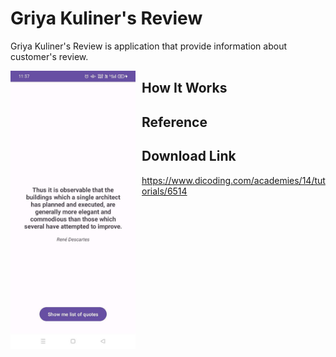 # Griya Kuliner's Review

Griya Kuliner's Review is application that provide information about customer's review.

<img src="https://github.com/nabilaakhairunnisa/MyQuote/blob/master/documentation/randomquote1.jpeg"
     alt="Main Activity"
     style="float: left; margin-right: 10px;"
     width="200" /> 

## How It Works

## Reference

## Download Link
https://www.dicoding.com/academies/14/tutorials/6514
